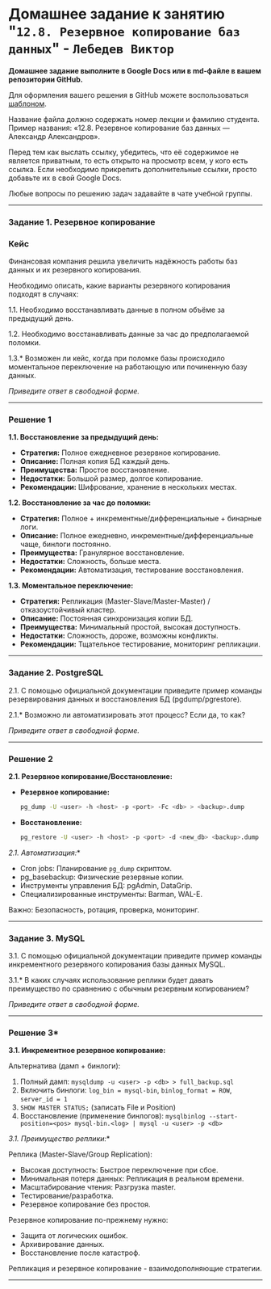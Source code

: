 # Домашнее задание к занятию "`12.8. Резервное копирование баз данных`" - `Лебедев Виктор`


**Домашнее задание выполните в Google Docs или в md-файле в вашем репозитории GitHub.** 

Для оформления вашего решения в GitHub можете воспользоваться [шаблоном](https://github.com/netology-code/sys-pattern-homework).

Название файла должно содержать номер лекции и фамилию студента. Пример названия: «12.8. Резервное копирование баз данных — Александр Александров».

Перед тем как выслать ссылку, убедитесь, что её содержимое не является приватным, то есть открыто на просмотр всем, у кого есть ссылка. Если необходимо прикрепить дополнительные ссылки, просто добавьте их в свой Google Docs.

Любые вопросы по решению задач задавайте в чате учебной группы.

---

### Задание 1. Резервное копирование

### Кейс
Финансовая компания решила увеличить надёжность работы баз данных и их резервного копирования. 

Необходимо описать, какие варианты резервного копирования подходят в случаях: 

1.1. Необходимо восстанавливать данные в полном объёме за предыдущий день.

1.2. Необходимо восстанавливать данные за час до предполагаемой поломки.

1.3.* Возможен ли кейс, когда при поломке базы происходило моментальное переключение на работающую или починенную базу данных.

*Приведите ответ в свободной форме.*

---

### Решение 1

**1.1. Восстановление за предыдущий день:**

*   **Стратегия:** Полное ежедневное резервное копирование.
*   **Описание:** Полная копия БД каждый день.
*   **Преимущества:** Простое восстановление.
*   **Недостатки:** Большой размер, долгое копирование.
*   **Рекомендации:** Шифрование, хранение в нескольких местах.

**1.2. Восстановление за час до поломки:**

*   **Стратегия:** Полное + инкрементные/дифференциальные + бинарные логи.
*   **Описание:** Полное ежедневно, инкрементные/дифференциальные чаще, бинлоги постоянно.
*   **Преимущества:** Гранулярное восстановление.
*   **Недостатки:** Сложность, больше места.
*   **Рекомендации:** Автоматизация, тестирование восстановления.

**1.3. Моментальное переключение:**

*   **Стратегия:** Репликация (Master-Slave/Master-Master) / отказоустойчивый кластер.
*   **Описание:** Постоянная синхронизация копии БД.
*   **Преимущества:** Минимальный простой, высокая доступность.
*   **Недостатки:** Сложность, дороже, возможны конфликты.
*   **Рекомендации:** Тщательное тестирование, мониторинг репликации.


---

### Задание 2. PostgreSQL

2.1. С помощью официальной документации приведите пример команды резервирования данных и восстановления БД (pgdump/pgrestore).

2.1.* Возможно ли автоматизировать этот процесс? Если да, то как?

*Приведите ответ в свободной форме.*

---

### Решение 2

**2.1. Резервное копирование/Восстановление:**

*   **Резервное копирование:**
    ```bash
    pg_dump -U <user> -h <host> -p <port> -Fc <db> > <backup>.dump
    ```
*   **Восстановление:**
    ```bash
    pg_restore -U <user> -h <host> -p <port> -d <new_db> <backup>.dump
    ```

**2.1.* Автоматизация:**

*   Cron jobs: Планирование `pg_dump` скриптом.
*   pg_basebackup: Физические резервные копии.
*   Инструменты управления БД: pgAdmin, DataGrip.
*   Специализированные инструменты: Barman, WAL-E.

Важно: Безопасность, ротация, проверка, мониторинг.

---

### Задание 3. MySQL

3.1. С помощью официальной документации приведите пример команды инкрементного резервного копирования базы данных MySQL. 

3.1.* В каких случаях использование реплики будет давать преимущество по сравнению с обычным резервным копированием?

*Приведите ответ в свободной форме.*

---

### Решение 3*

**3.1. Инкрементное резервное копирование:**

Альтернатива (дамп + бинлоги):
1.  Полный дамп: `mysqldump -u <user> -p <db> > full_backup.sql`
2.  Включить бинлоги: `log_bin = mysql-bin`, `binlog_format = ROW`, `server_id = 1`
3.  `SHOW MASTER STATUS;` (записать File и Position)
4.  Восстановление (применение бинлогов): `mysqlbinlog --start-position=<pos> mysql-bin.<log> | mysql -u <user> -p <db>`

**3.1.* Преимущество реплики:**

Реплика (Master-Slave/Group Replication):

*   Высокая доступность: Быстрое переключение при сбое.
*   Минимальная потеря данных: Репликация в реальном времени.
*   Масштабирование чтения: Разгрузка master.
*   Тестирование/разработка.
*   Резервное копирование без простоя.

Резервное копирование по-прежнему нужно:

*   Защита от логических ошибок.
*   Архивирование данных.
*   Восстановление после катастроф.

Репликация и резервное копирование - взаимодополняющие стратегии.

---